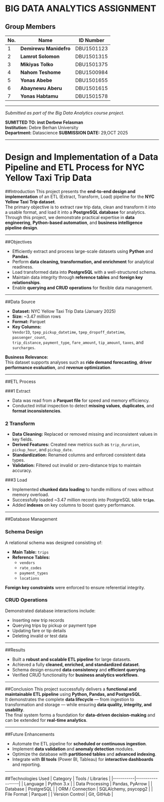 #  BIG DATA ANALYTICS ASSIGNMENT

##  Group Members

| No. | Name                     | ID Number     |
|-----|--------------------------|---------------|
| 1 | **Demirewu Manidefro** | DBU1501123 |
| 2 | **Lamrot Solomon** | DBU1501315 |
| 3 | **Mikiyas Tolko** | DBU1501375 |
| 4 | **Nahom Teshome** | DBU1500984 |
| 5 | **Yonas Abebe** | DBU1501655 |
| 6 | **Abaynewu Aberu** | DBU1501615 |
| 7 | **Yonas Habtamu** | DBU1501578 |

---

 *Submitted as part of the Big Data Analytics course project.*

 **SUMITTED TO: inst  Derbew Felasman**   
 **Institution:** Debre Berhan University  
**Department:** Datascience
**SUBMISSION DATE:** 29,OCT 2025

---

                                                
                                                                
# Design and Implementation of a Data Pipeline and ETL Process for NYC Yellow Taxi Trip Data

##Introduction
This project presents the **end-to-end design and implementation** of an ETL (Extract, Transform, Load) pipeline for the **NYC Yellow Taxi Trip dataset**.  
The primary objective is to extract raw trip data, clean and transform it into a usable format, and load it into a **PostgreSQL database** for analytics.  
Through this project, we demonstrate practical expertise in **data engineering**, **Python-based automation**, and **business intelligence pipeline design**.

---

##Objectives
- Efficiently extract and process large-scale datasets using **Python** and **Pandas**.  
- Perform **data cleaning, transformation, and enrichment** for analytical readiness.  
- Load transformed data into **PostgreSQL** with a well-structured schema.  
- Maintain data integrity through **reference tables** and **foreign key relationships**.  
- Enable **querying and CRUD operations** for flexible data management.  

---

##Data Source
- **Dataset:** NYC Yellow Taxi Trip Data (January 2025)  
- **Size:** ~3.47 million rows  
- **Format:** Parquet  
- **Key Columns:**  
  `VendorID`, `tpep_pickup_datetime`, `tpep_dropoff_datetime`, `passenger_count`,  
  `trip_distance`, `payment_type`, `fare_amount`, `tip_amount`, `taxes`, and `surcharges`.

**Business Relevance:**  
This dataset supports analyses such as **ride demand forecasting**, **driver performance evaluation**, and **revenue optimization**.

---

##ETL Process

###1 Extract
- Data was read from a **Parquet file** for speed and memory efficiency.  
- Conducted initial inspection to detect **missing values**, **duplicates**, and **format inconsistencies**.

### 2 Transform
- **Data Cleaning:** Replaced or removed missing and inconsistent values in key fields.  
- **Derived Features:** Created new metrics such as `trip_duration`, `pickup_hour`, and `pickup_date`.  
- **Standardization:** Renamed columns and enforced consistent data types.  
- **Validation:** Filtered out invalid or zero-distance trips to maintain accuracy.

###3 Load
- Implemented **chunked data loading** to handle millions of rows without memory overload.  
- Successfully loaded ~3.47 million records into PostgreSQL table **`trips`**.  
- Added **indexes** on key columns to boost query performance.

---

##Database Management

### Schema Design
A relational schema was designed consisting of:
- **Main Table:** `trips`
- **Reference Tables:**  
  - `vendors`  
  - `rate_codes`  
  - `payment_types`  
  - `locations`

**Foreign key constraints** were enforced to ensure referential integrity.

### CRUD Operations
Demonstrated database interactions include:
- Inserting new trip records  
- Querying trips by pickup or payment type  
- Updating fare or tip details  
- Deleting invalid or test data  

---

##Results
- Built a **robust and scalable ETL pipeline** for large datasets.  
- Achieved a fully **cleaned, enriched, and standardized dataset**.  
- Schema design ensured **data consistency** and **efficient querying**.  
- Verified CRUD functionality for **business analytics workflows**.

---

##Conclusion
This project successfully delivers a **functional and maintainable ETL pipeline** using **Python, Pandas, and PostgreSQL**.  
It demonstrates the complete **data lifecycle** — from ingestion to transformation and storage — while ensuring **data quality, integrity, and usability**.  
The final system forms a foundation for **data-driven decision-making** and can be extended for **real-time analytics**.

---

##Future Enhancements
- Automate the ETL pipeline for **scheduled or continuous ingestion**.  
- Implement **data validation** and **anomaly detection** modules.  
- Optimize the database with **partitioned tables** and **advanced indexing**.  
- Integrate with **BI tools** (Power BI, Tableau) for **interactive dashboards** and reporting.  

---

##Technologies Used
| Category | Tools / Libraries |
|-----------|------------------|
| Language | Python 3.x |
| Data Processing | Pandas, PyArrow |
| Database | PostgreSQL |
| ORM / Connection | SQLAlchemy, psycopg2 |
| File Format | Parquet |
| Version Control | Git, GitHub |


